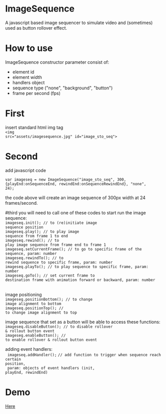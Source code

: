 # ImageSequence
A javascript based image sequencer to simulate video and (sometimes) used as button rollover effect.

# How to use
ImageSequence constructor parameter consist of:<br>
<ul>
<li>element id</li>
<li>element width</li>
<li>handlers object</li>
<li>sequence type ("none", "background", "button")</li>
<li>frame per second (fps)</li>
</ul>

# First
insert standard html img tag <br>
<code>\<img src="assets/imagesequence.jpg" id="image_sto_seq"></code>
# Second
add javascript code

<code>var imageseq = new ImageSequence("image_sto_seq", 300, {playEnd:onSequenceEnd, rewindEnd:onSequenceRewindEnd}, "none", 24);</code>

the code above will create an image sequence of 300px width at 24 frames/second.

#third
you will need to call one of these codes to start run the image sequence:</br>
<code>imageseq.init(); // to (re)initiate image sequence position</code><br>
<code>imageseq.play(); // to play image sequence from frame 1 to end</code><br>
<code>imageseq.rewind(); // to play image sequence from frame end to frame 1</code><br>
<code>imageseq.setCurrentFrame(); // to go to specific frame of the sequence, param: number</code><br>
<code>imageseq.rewindTo(); // to rewind sequence to specific frame, param: number </code><br>
<code>imageseq.playTo(); // to play sequence to specific frame, param: number </code><br>
<code>imageseq.goTo(); // set current frame to destination frame with animation forward or backward, param: number </code><br>

image positioning<br>
<code>imageseq.positionBottom(); // to change image alignment to bottom </code><br>
<code>imageseq.positionTop(); // to change image alignment to top </code><br>

image sequence that set as a button will be able to access these functions:<br>
<code>imageseq.disableButton(); // to disable rollover & rollout button event </code><br>
<code>imageseq.enableButton(); // to enable rollover & rollout button event </code><br>

adding event handlers:<br>
<code>
imageseq.addHandler();</code>
<code>// add function to trigger when sequence reach certain position,</code> <br>
<code> param: objects of event handlers (init, playEnd, rewindEnd)</code><br>

# Demo
<a href="https://github.com/tcdsew/ImageSequence/blob/master/demo/demo.html">Here</a>
